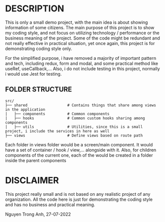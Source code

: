 # DESCRIPTION

This is only a small demo project, with the main idea is about showing information of some citizens.
The main purpose of this project is to show my coding style, and not focus on utilizing technology / performance or the business meaning of the project.
Some of the code might be redundant and not really effective in practical situation, yet once again, this project is for demonstrating coding style only.

For the simplified purpose, i have removed a majority of important pattern and tech, including redux, form and modal, and some practical method like useRef, useCallback,...
Also, i do not include testing in this project, normally i would use Jest for testing.

## FOLDER STRUCTURE

```
src/
├── shared                  # Contains things that share among views in the application
|   ├── components          # Common components
|   ├── hooks               # Common custom hooks sharing among components
|   ├── utils               # Utilities, since this is a small project, i include the services in here as well
├── views                   # Define views based on route path
```
Each folder in views folder would be a screen/main component. It would have a set of container / hook / view,... alongside with it. Also, for children components of the current one, each of the would be created in a folder inside the parent components
# DISCLAIMER

This project really small and is not based on any realistic project of any organization.
All the code here is just for demonstrating the coding style and has no business and practical meaning. 




Nguyen Trong Anh, 27-07-2022

